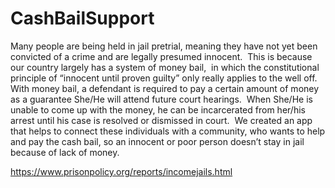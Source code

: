 # CashBailSupport
Many people are being held in jail pretrial, meaning they have not yet been convicted of a crime and are legally presumed innocent.  This is because our country largely has a system of money bail,  in which the constitutional principle of “innocent until proven guilty” only really applies to the well off. With money bail, a defendant is required to pay a certain amount of money as a guarantee She/He will attend future court hearings.  When She/He is unable to come up with the money, he can be incarcerated from her/his arrest until his case is resolved or dismissed in court.  We created an app that helps to connect these individuals with a community, who wants to help and pay the cash bail, so an innocent or poor person doesn’t stay in jail because of lack of money.

https://www.prisonpolicy.org/reports/incomejails.html

